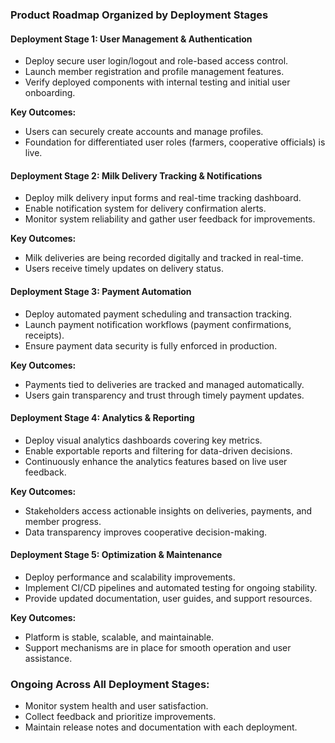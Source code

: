 
### Product Roadmap Organized by Deployment Stages

#### **Deployment Stage 1: User Management & Authentication**
- Deploy secure user login/logout and role-based access control.
- Launch member registration and profile management features.
- Verify deployed components with internal testing and initial user onboarding.

**Key Outcomes:**  
- Users can securely create accounts and manage profiles.
- Foundation for differentiated user roles (farmers, cooperative officials) is live.

#### **Deployment Stage 2: Milk Delivery Tracking & Notifications**
- Deploy milk delivery input forms and real-time tracking dashboard.
- Enable notification system for delivery confirmation alerts.
- Monitor system reliability and gather user feedback for improvements.

**Key Outcomes:**  
- Milk deliveries are being recorded digitally and tracked in real-time.
- Users receive timely updates on delivery status.

#### **Deployment Stage 3: Payment Automation**
- Deploy automated payment scheduling and transaction tracking.
- Launch payment notification workflows (payment confirmations, receipts).
- Ensure payment data security is fully enforced in production.

**Key Outcomes:**  
- Payments tied to deliveries are tracked and managed automatically.
- Users gain transparency and trust through timely payment updates.

#### **Deployment Stage 4: Analytics & Reporting**
- Deploy visual analytics dashboards covering key metrics.
- Enable exportable reports and filtering for data-driven decisions.
- Continuously enhance the analytics features based on live user feedback.

**Key Outcomes:**  
- Stakeholders access actionable insights on deliveries, payments, and member progress.
- Data transparency improves cooperative decision-making.

#### **Deployment Stage 5: Optimization & Maintenance**
- Deploy performance and scalability improvements.
- Implement CI/CD pipelines and automated testing for ongoing stability.
- Provide updated documentation, user guides, and support resources.

**Key Outcomes:**  
- Platform is stable, scalable, and maintainable.
- Support mechanisms are in place for smooth operation and user assistance.

### Ongoing Across All Deployment Stages:
- Monitor system health and user satisfaction.
- Collect feedback and prioritize improvements.
- Maintain release notes and documentation with each deployment.

